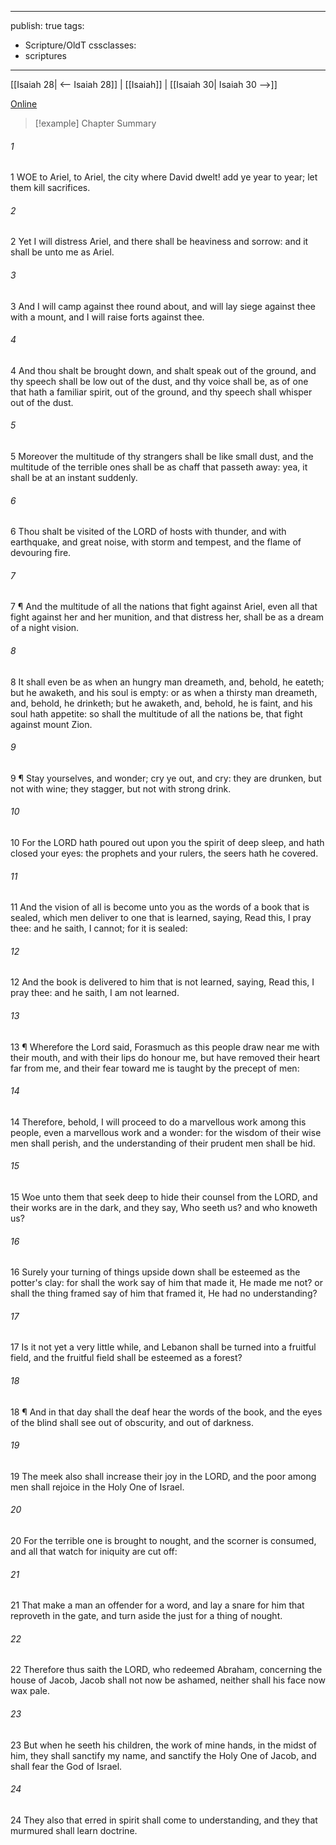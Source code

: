 

---
publish: true
tags:
  - Scripture/OldT
cssclasses:
  - scriptures
---
[[Isaiah 28| <-- Isaiah 28]] | [[Isaiah]] | [[Isaiah 30| Isaiah 30 -->]]

[Online](https://churchofjesuschrist.org/study/scriptures/ot/isa/29?lang=eng)

>[!example] Chapter Summary
>
###### 1
1 WOE to Ariel, to Ariel, the city where David dwelt!  add ye year to year; let them kill sacrifices.
###### 2
2 Yet I will distress Ariel, and there shall be heaviness and sorrow: and it shall be unto me as Ariel.
###### 3
3 And I will camp against thee round about, and will lay siege against thee with a mount, and I will raise forts against thee.
###### 4
4 And thou shalt be brought down, and shalt speak out of the ground, and thy speech shall be low out of the dust, and thy voice shall be, as of one that hath a familiar spirit, out of the ground, and thy speech shall whisper out of the dust.
###### 5
5 Moreover the multitude of thy strangers shall be like small dust, and the multitude of the terrible ones shall be as chaff that passeth away: yea, it shall be at an instant suddenly.
###### 6
6 Thou shalt be visited of the LORD of hosts with thunder, and with earthquake, and great noise, with storm and tempest, and the flame of devouring fire.
###### 7
7 ¶ And the multitude of all the nations that fight against Ariel, even all that fight against her and her munition, and that distress her, shall be as a dream of a night vision.
###### 8
8 It shall even be as when an hungry man dreameth, and, behold, he eateth; but he awaketh, and his soul is empty: or as when a thirsty man dreameth, and, behold, he drinketh; but he awaketh, and, behold, he is faint, and his soul hath appetite: so shall the multitude of all the nations be, that fight against mount Zion.
###### 9
9 ¶ Stay yourselves, and wonder; cry ye out, and cry: they are drunken, but not with wine; they stagger, but not with strong drink.
###### 10
10 For the LORD hath poured out upon you the spirit of deep sleep, and hath closed your eyes: the prophets and your rulers, the seers hath he covered.
###### 11
11 And the vision of all is become unto you as the words of a book that is sealed, which men deliver to one that is learned, saying, Read this, I pray thee: and he saith, I cannot; for it is sealed:
###### 12
12 And the book is delivered to him that is not learned, saying, Read this, I pray thee: and he saith, I am not learned.
###### 13
13 ¶ Wherefore the Lord said, Forasmuch as this people draw near me with their mouth, and with their lips do honour me, but have removed their heart far from me, and their fear toward me is taught by the precept of men:
###### 14
14 Therefore, behold, I will proceed to do a marvellous work among this people, even a marvellous work and a wonder: for the wisdom of their wise men shall perish, and the understanding of their prudent men shall be hid.
###### 15
15 Woe unto them that seek deep to hide their counsel from the LORD, and their works are in the dark, and they say, Who seeth us?  and who knoweth us?
###### 16
16 Surely your turning of things upside down shall be esteemed as the potter's clay: for shall the work say of him that made it, He made me not?  or shall the thing framed say of him that framed it, He had no understanding?
###### 17
17 Is it not yet a very little while, and Lebanon shall be turned into a fruitful field, and the fruitful field shall be esteemed as a forest?
###### 18
18 ¶ And in that day shall the deaf hear the words of the book, and the eyes of the blind shall see out of obscurity, and out of darkness.
###### 19
19 The meek also shall increase their joy in the LORD, and the poor among men shall rejoice in the Holy One of Israel.
###### 20
20 For the terrible one is brought to nought, and the scorner is consumed, and all that watch for iniquity are cut off:
###### 21
21 That make a man an offender for a word, and lay a snare for him that reproveth in the gate, and turn aside the just for a thing of nought.
###### 22
22 Therefore thus saith the LORD, who redeemed Abraham, concerning the house of Jacob, Jacob shall not now be ashamed, neither shall his face now wax pale.
###### 23
23 But when he seeth his children, the work of mine hands, in the midst of him, they shall sanctify my name, and sanctify the Holy One of Jacob, and shall fear the God of Israel.
###### 24
24 They also that erred in spirit shall come to understanding, and they that murmured shall learn doctrine.



